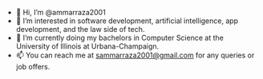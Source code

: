 - 👋 Hi, I’m @ammarraza2001
- 👀 I’m interested in software development, artificial intelligence, app development, and the law side of tech.
- 🌱 I’m currently doing my bachelors in Computer Science at the University of Illinois at Urbana-Champaign.
- 📫 You can reach me at sammarraza2001@gmail.com for any queries or job offers.
